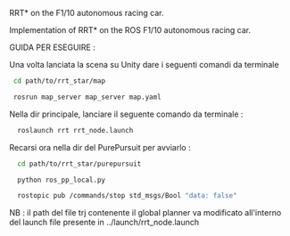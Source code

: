 RRT* on the F1/10 autonomous racing car.  

Implementation of RRT* on the ROS F1/10 autonomous racing car.  


GUIDA PER ESEGUIRE :

Una volta lanciata la scena su Unity dare i seguenti comandi da terminale

```bash 
 cd path/to/rrt_star/map
```
```bash
 rosrun map_server map_server map.yaml
```


Nella dir principale, lanciare il seguente comando da terminale :

```bash
  roslaunch rrt rrt_node.launch
```

Recarsi ora nella dir del PurePursuit per avviarlo :

```bash
  cd path/to/rrt_star/purepursuit
```

```bash
  python ros_pp_local.py
```

```bash
  rostopic pub /commands/stop std_msgs/Bool "data: false"
```



NB : il path del file trj contenente il global planner va modificato all'interno del launch file presente in ../launch/rrt_node.launch
